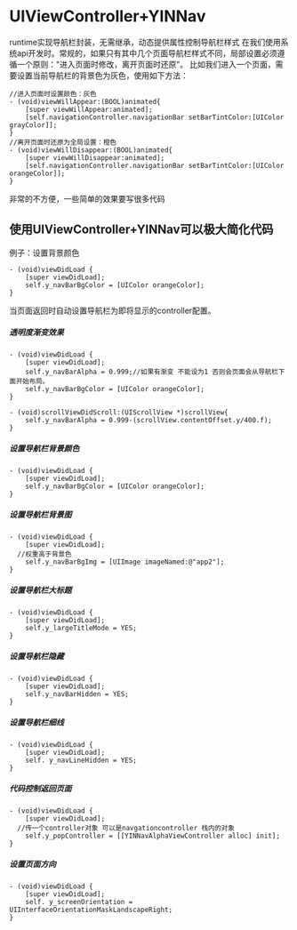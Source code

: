 # UIViewController+YINNav
runtime实现导航栏封装，无需继承，动态提供属性控制导航栏样式
在我们使用系统api开发时。常规的，如果只有其中几个页面导航栏样式不同，局部设置必须遵循一个原则："进入页面时修改，离开页面时还原”。
比如我们进入一个页面，需要设置当前导航栏的背景色为灰色，使用如下方法：
```
//进入页面时设置颜色：灰色
- (void)viewWillAppear:(BOOL)animated{
    [super viewWillAppear:animated];
    [self.navigationController.navigationBar setBarTintColor:[UIColor grayColor]];
}
//离开页面时还原为全局设置：橙色
- (void)viewWillDisappear:(BOOL)animated{
    [super viewWillDisappear:animated];
    [self.navigationController.navigationBar setBarTintColor:[UIColor orangeColor]];
}
```
非常的不方便，一些简单的效果要写很多代码

## 使用UIViewController+YINNav可以极大简化代码
例子：设置背景颜色
```
- (void)viewDidLoad {
    [super viewDidLoad];
    self.y_navBarBgColor = [UIColor orangeColor];
}
```
当页面返回时自动设置导航栏为即将显示的controller配置。
##### 透明度渐变效果
```
- (void)viewDidLoad {
    [super viewDidLoad];
    self.y_navBarAlpha = 0.999;//如果有渐变 不能设为1 否则会页面会从导航栏下面开始布局。
    self.y_navBarBgColor = [UIColor orangeColor];
}
```
```
- (void)scrollViewDidScroll:(UIScrollView *)scrollView{
    self.y_navBarAlpha = 0.999-(scrollView.contentOffset.y/400.f);
}
```
##### 设置导航栏背景颜色
```
- (void)viewDidLoad {
    [super viewDidLoad];
    self.y_navBarBgColor = [UIColor orangeColor];
}
```
##### 设置导航栏背景图 
```
- (void)viewDidLoad {
    [super viewDidLoad];
  //权重高于背景色
    self.y_navBarBgImg = [UIImage imageNamed:@"app2"];
}
```
##### 设置导航栏大标题
```
- (void)viewDidLoad {
    [super viewDidLoad];
    self.y_largeTitleMode = YES;
}
```
##### 设置导航栏隐藏
```
- (void)viewDidLoad {
    [super viewDidLoad];
    self.y_navBarHidden = YES;
}
```
##### 设置导航栏细线
```
- (void)viewDidLoad {
    [super viewDidLoad];
    self. y_navLineHidden = YES;
}
```
##### 代码控制返回页面
```
- (void)viewDidLoad {
    [super viewDidLoad];
  //传一个controller对象 可以是navgationcontroller 栈内的对象
    self.y_popController = [[YINNavAlphaViewController alloc] init];
}
```
##### 设置页面方向
```
- (void)viewDidLoad {
    [super viewDidLoad];
    self. y_screenOrientation = UIInterfaceOrientationMaskLandscapeRight;
}
```


